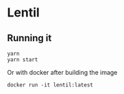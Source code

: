# Lentil


## Running it
```
yarn 
yarn start
```

Or with docker after building the image

```
docker run -it lentil:latest
```
